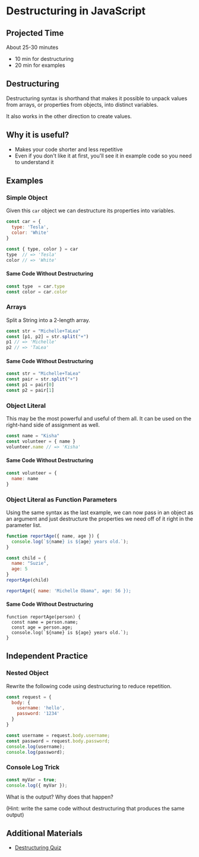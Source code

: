 # Destructuring in JavaScript

## Projected Time

About 25-30 minutes
- 10 min for destructuring
- 20 min for examples

## Destructuring

Destructuring syntax is shorthand that makes it possible to unpack values from arrays, or properties from objects, into distinct variables.

It also works in the other direction to create values.

## Why it is useful?

- Makes your code shorter and less repetitive
- Even if you don't like it at first, you'll see it in example code so you need to understand it

## Examples

### Simple Object

Given this `car` object we can destructure its properties into variables.

```javascript
const car = {
  type: 'Tesla',
  color: 'White'
}

const { type, color } = car
type  // => 'Tesla'
color // => 'White'
```

#### Same Code Without Destructuring

```javascript
const type  = car.type
const color = car.color
```

### Arrays

Split a String into a 2-length array.

```javascript
const str = "Michelle+TaLea"
const [p1, p2] = str.split("+")
p1 // => 'Michelle'
p2 // => 'TaLea'
```

#### Same Code Without Destructuring

```javascript
const str = "Michelle+TaLea"
const pair = str.split("+")
const p1 = pair[0]
const p2 = pair[1]
```

### Object Literal
This may be the most powerful and useful of them all. It can be used on the right-hand side of assignment as well.

```javascript
const name = "Kisha"
const volunteer = { name }
volunteer.name // => 'Kisha'
```

#### Same Code Without Destructuring

```javascript
const volunteer = {
  name: name
}
```

### Object Literal as Function Parameters
Using the same syntax as the last example, we can now pass in an object as an argument and just destructure the properties we need off of it right in the parameter list.

```javascript
function reportAge({ name, age }) {
  console.log(`${name} is ${age} years old.`);
}

const child = {
  name: "Suzie",
  age: 5
}
reportAge(child)

reportAge({ name: 'Michelle Obama", age: 56 });
```

#### Same Code Without Destructuring

```
function reportAge(person) {
  const name = person.name;
  const age = person.age;
  console.log(`${name} is ${age} years old.`);
}
```



## Independent Practice

### Nested Object

Rewrite the following code using destructuring to reduce repetition.


```javascript
const request = {
  body: {
    username: 'hello',
    password: '1234'
  }
}

const username = request.body.username;
const password = request.body.password;
console.log(username);
console.log(password);
```

### Console Log Trick

```javascript
const myVar = true;
console.log({ myVar });
```

What is the output? Why does that happen? 

(Hint: write the same code without destructuring that produces the same output)


## Additional Materials
- [Destructuring Quiz](https://javascript.info/destructuring-assignment)





